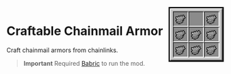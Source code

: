 <img align="right" height="128" width="128" alt="" loading="lazy" decoding="async" src="./src/main/resources/icon.png"/>

# Craftable Chainmail Armor

Craft chainmail armors from chainlinks.

> **Important**
> Required [Babric](https://github.com/Turnip-Labs/babric-instance-repo/releases) to run the mod.
